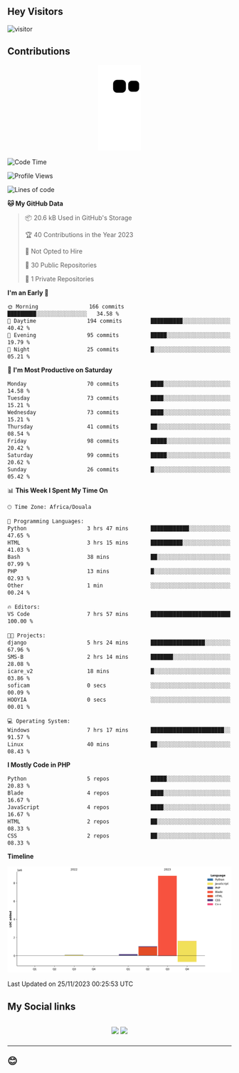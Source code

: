 ## Hey Visitors
![visitor](https://profile-counter.glitch.me/Fotsingboris/count.svg)

## Contributions
<p align="center">
  <img src="https://raw.githubusercontent.com/Fotsingboris/Fotsingboris/output/github-contribution-grid-snake.svg" />
</p>

<!--START_SECTION:waka-->
![Code Time](http://img.shields.io/badge/Code%20Time-726%20hrs%2022%20mins-blue)

![Profile Views](http://img.shields.io/badge/Profile%20Views-0-blue)

![Lines of code](https://img.shields.io/badge/From%20Hello%20World%20I%27ve%20Written-11.6%20million%20lines%20of%20code-blue)

**🐱 My GitHub Data** 

> 📦 20.6 kB Used in GitHub's Storage 
 > 
> 🏆 40 Contributions in the Year 2023
 > 
> 🚫 Not Opted to Hire
 > 
> 📜 30 Public Repositories 
 > 
> 🔑 1 Private Repositories 
 > 
**I'm an Early 🐤** 

```text
🌞 Morning                166 commits         █████████░░░░░░░░░░░░░░░░   34.58 % 
🌆 Daytime                194 commits         ██████████░░░░░░░░░░░░░░░   40.42 % 
🌃 Evening                95 commits          █████░░░░░░░░░░░░░░░░░░░░   19.79 % 
🌙 Night                  25 commits          █░░░░░░░░░░░░░░░░░░░░░░░░   05.21 % 
```
📅 **I'm Most Productive on Saturday** 

```text
Monday                   70 commits          ████░░░░░░░░░░░░░░░░░░░░░   14.58 % 
Tuesday                  73 commits          ████░░░░░░░░░░░░░░░░░░░░░   15.21 % 
Wednesday                73 commits          ████░░░░░░░░░░░░░░░░░░░░░   15.21 % 
Thursday                 41 commits          ██░░░░░░░░░░░░░░░░░░░░░░░   08.54 % 
Friday                   98 commits          █████░░░░░░░░░░░░░░░░░░░░   20.42 % 
Saturday                 99 commits          █████░░░░░░░░░░░░░░░░░░░░   20.62 % 
Sunday                   26 commits          █░░░░░░░░░░░░░░░░░░░░░░░░   05.42 % 
```


📊 **This Week I Spent My Time On** 

```text
🕑︎ Time Zone: Africa/Douala

💬 Programming Languages: 
Python                   3 hrs 47 mins       ████████████░░░░░░░░░░░░░   47.65 % 
HTML                     3 hrs 15 mins       ██████████░░░░░░░░░░░░░░░   41.03 % 
Bash                     38 mins             ██░░░░░░░░░░░░░░░░░░░░░░░   07.99 % 
PHP                      13 mins             █░░░░░░░░░░░░░░░░░░░░░░░░   02.93 % 
Other                    1 min               ░░░░░░░░░░░░░░░░░░░░░░░░░   00.24 % 

🔥 Editors: 
VS Code                  7 hrs 57 mins       █████████████████████████   100.00 % 

🐱‍💻 Projects: 
django                   5 hrs 24 mins       █████████████████░░░░░░░░   67.96 % 
SMS-B                    2 hrs 14 mins       ███████░░░░░░░░░░░░░░░░░░   28.08 % 
icare_v2                 18 mins             █░░░░░░░░░░░░░░░░░░░░░░░░   03.86 % 
soficam                  0 secs              ░░░░░░░░░░░░░░░░░░░░░░░░░   00.09 % 
HOOYIA                   0 secs              ░░░░░░░░░░░░░░░░░░░░░░░░░   00.01 % 

💻 Operating System: 
Windows                  7 hrs 17 mins       ███████████████████████░░   91.57 % 
Linux                    40 mins             ██░░░░░░░░░░░░░░░░░░░░░░░   08.43 % 
```

**I Mostly Code in PHP** 

```text
Python                   5 repos             █████░░░░░░░░░░░░░░░░░░░░   20.83 % 
Blade                    4 repos             ████░░░░░░░░░░░░░░░░░░░░░   16.67 % 
JavaScript               4 repos             ████░░░░░░░░░░░░░░░░░░░░░   16.67 % 
HTML                     2 repos             ██░░░░░░░░░░░░░░░░░░░░░░░   08.33 % 
CSS                      2 repos             ██░░░░░░░░░░░░░░░░░░░░░░░   08.33 % 
```



**Timeline**

![Lines of Code chart](https://raw.githubusercontent.com/Fotsingboris/Fotsingboris/main/assets/bar_graph.png)


 Last Updated on 25/11/2023 00:25:53 UTC
<!--END_SECTION:waka-->

<h2>My Social links <h2>
<p align="center">
   <a href="https://linkedin.com/in/Fotsingboris-Mathieu"><img src="https://img.shields.io/badge/linkedin-%230077B5.svg?style=for-the-badge&logo=linkedin&logoColor=white"></a>
   <a href="https://instagram.com/Fotsingboris"><img src="https://img.shields.io/badge/instagram-%23E4405F.svg?style=for-the-badge&logo=Instagram&logoColor=white"></a>
  </p>
<hr>
😊

